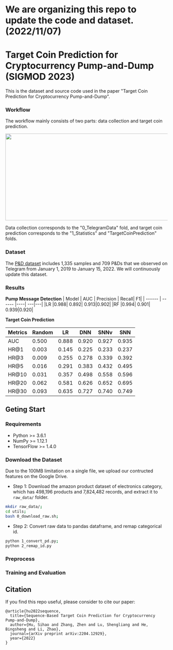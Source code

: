 
# We are organizing this repo to update the code and dataset. (2022/11/07)

# Target Coin Prediction for Cryptocurrency Pump-and-Dump (SIGMOD 2023)


This is the dataset and source code used in the paper "Target Coin Prediction for Cryptocurrency Pump-and-Dump".

<!-- <div align=center><img width="360" height="250" src="https://github.com/Bayi-Hu/Pump-and-Dump-Detection-on-Cryptocurrency/blob/master/materials/showcase.png"/></div> -->


### Workflow

The workflow mainly consists of two parts: data collection and target coin prediction. 

<div align=center><img width="680" height="270" src="https://github.com/Bayi-Hu/Pump-and-Dump-Detection-on-Cryptocurrency/blob/master/materials/workflow.png"/></div>

Data collection corresponds to the "0_TelegramData" fold, and target coin prediction corresponds to the "1_Statistics" and "TargetCoinPrediction" folds.

### Dataset

The [P&D dataset](https://github.com/Bayi-Hu/Pump-and-Dump-Detection-on-Cryptocurrency/blob/master/0_TelegramData/Labeled/pump_attack_new.txt) includes 1,335 samples and 709 P&Ds that we observed on Telegram from January 1, 2019 to January 15, 2022. We will continuously update this dataset.

### Results

**Pump Message Detection**
| Model | AUC | Precision | Recall| F1|
| ------  | ------ |----| ---|---|
|LR  |0.988| 0.892| 0.913|0.902|
|RF |0.994| 0.901| 0.939|0.920|


**Target Coin Prediction**

| Metrics | Random | LR | DNN| SNNv|SNN|
| ------  | ------ |----| ---|---|---|
|AUC  |0.500| 0.888| 0.920|0.927|0.935|
|HR@1 |0.003| 0.145| 0.225|0.233|0.237|
|HR@3 |0.009| 0.255| 0.278|0.339|0.392|
|HR@5 |0.016| 0.291| 0.383|0.432|0.495|
|HR@10|0.031| 0.357| 0.498|0.558|0.596|
|HR@20|0.062| 0.581| 0.626|0.652|0.695|
|HR@30|0.093| 0.635| 0.727|0.740|0.749|


<!-- ### Model

<div align=center><img width="400" height="300" src="https://github.com/Bayi-Hu/Pump-and-Dump-Detection-on-Cryptocurrency/blob/master/materials/SNN.png"/></div> -->


## Geting Start

### Requirements

* Python >= 3.6.1
* NumPy >= 1.12.1
* TensorFlow >= 1.4.0

### Download the Dataset

Due to the 100MB limitation on a single file, we upload our contructed features on the Google Drive.

* Step 1: Download the amazon product dataset of electronics category, which has 498,196 products and 7,824,482 records, and extract it to `raw_data/` folder.
```sh
mkdir raw_data/;
cd utils;
bash 0_download_raw.sh;
```
* Step 2: Convert raw data to pandas dataframe, and remap categorical id.
```sh
python 1_convert_pd.py;
python 2_remap_id.py
```

### Preprocess


### Training and Evaluation



## Citation

If you find this repo useful, please consider to cite our paper:

```
@article{hu2022sequence,
  title={Sequence-Based Target Coin Prediction for Cryptocurrency Pump-and-Dump},
  author={Hu, Sihao and Zhang, Zhen and Lu, Shengliang and He, Bingsheng and Li, Zhao},
  journal={arXiv preprint arXiv:2204.12929},
  year={2022}
}

```





